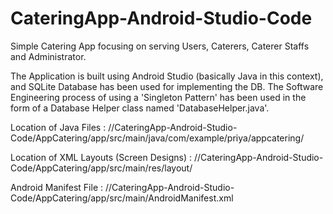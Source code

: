 # CateringApp-Android-Studio-Code
Simple Catering App focusing on serving Users, Caterers, Caterer Staffs and Administrator.

The Application is built using Android Studio (basically Java in this context), and SQLite Database has been used for implementing the DB.
The Software Engineering process of using a 'Singleton Pattern' has been used in the form of a Database Helper class 
named 'DatabaseHelper.java'.

Location of Java Files : //CateringApp-Android-Studio-Code/AppCatering/app/src/main/java/com/example/priya/appcatering/

Location of XML Layouts (Screen Designs) : //CateringApp-Android-Studio-Code/AppCatering/app/src/main/res/layout/

Android Manifest File : //CateringApp-Android-Studio-Code/AppCatering/app/src/main/AndroidManifest.xml


